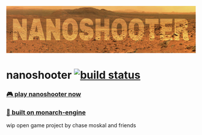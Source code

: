 
![nanoshooter](assets/banner/banner.jpg)

# nanoshooter [![build status](https://travis-ci.org/monarch-games/nanoshooter.svg?branch=master)](https://travis-ci.org/monarch-games/nanoshooter)

### [**🎮 play nanoshooter now**](https://monarch-games.github.io/nanoshooter/)

### [**🔧 built on monarch-engine**](https://github.com/monarch-games/engine)

wip open game project by chase moskal and friends
